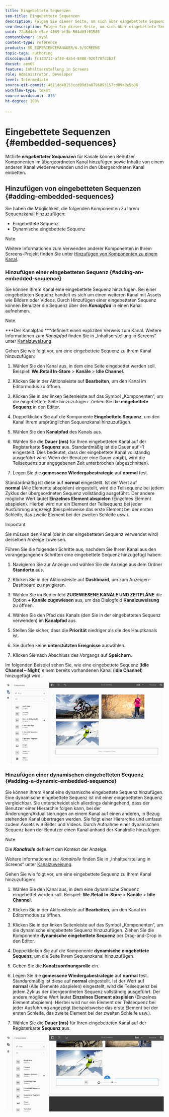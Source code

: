 ```yaml
---
title: Eingebettete Sequenzen
seo-title: Eingebettete Sequenzen
description: Folgen Sie dieser Seite, um sich über eingebettete Sequenzen für Kanäle zu informieren. Sie erfahren, wie auf diese Weise Komponenten im übergeordneten Kanal hinzugefügt sowie Inhalte von einem anderen Kanal wiederverwendet und in den übergeordneten Kanal eingebettet werden können.
seo-description: Folgen Sie dieser Seite, um sich über eingebettete Sequenzen für Kanäle zu informieren. Sie erfahren, wie auf diese Weise Komponenten im übergeordneten Kanal hinzugefügt sowie Inhalte von einem anderen Kanal wiederverwendet und in den übergeordneten Kanal eingebettet werden können.
uuid: 72a8d4e6-e5ce-4069-bf3b-864d03f61585
contentOwner: jsyal
content-type: reference
products: SG_EXPERIENCEMANAGER/6.5/SCREENS
topic-tags: authoring
discoiquuid: fc13d713-af30-4a54-8408-920f78fd2b2f
docset: aem65
feature: Inhaltserstellung in Screens
role: Administrator, Developer
level: Intermediate
source-git-commit: 4611dd40153ccd09d3a0796093157cd09a8e5b80
workflow-type: tm+mt
source-wordcount: '836'
ht-degree: 100%

---
```



# Eingebettete Sequenzen {#embedded-sequences}

Mithilfe ***eingebetteter Sequenzen*** für Kanäle können Benutzer Komponenten im übergeordneten Kanal hinzufügen sowie Inhalte von einem anderen Kanal wiederverwenden und in den übergeordneten Kanal einbetten.

## Hinzufügen von eingebetteten Sequenzen {#adding-embedded-sequences}

Sie haben die Möglichkeit, die folgenden Komponenten zu Ihrem Sequenzkanal hinzuzufügen:

* Eingebettete Sequenz
* Dynamische eingebettete Sequenz

>[!NOTE]
>
>Weitere Informationen zum Verwenden anderer Komponenten in Ihrem Screens-Projekt finden Sie unter [Hinzufügen von Komponenten zu einem Kanal](adding-components-to-a-channel.md).

### Hinzufügen einer eingebetteten Sequenz  {#adding-an-embedded-sequence}

Sie können Ihrem Kanal eine eingebettete Sequenz hinzufügen. Bei einer eingebetteten Sequenz handelt es sich um einen weiteren Kanal mit Assets wie Bildern oder Videos. Durch Hinzufügen einer eingebetteten Sequenz können Benutzer die Sequenz über den ***Kanalpfad*** in einen Kanal aufnehmen.

>[!NOTE]
>
>***Der Kanalpfad ***definiert einen expliziten Verweis zum Kanal.
>Weitere Informationen zum *Kanalpfad* finden Sie in „Inhaltserstellung in Screens“ unter [Kanalzuweisung](channel-assignment.md).

Gehen Sie wie folgt vor, um eine eingebettete Sequenz zu Ihrem Kanal hinzuzufügen:

1. Wählen Sie den Kanal aus, in dem eine Seite eingebettet werden soll. Beispiel: **We.Retail In-Store** > **Kanäle** > **Idle Channel**.

1. Klicken Sie in der Aktionsleiste auf **Bearbeiten**, um den Kanal im Editormodus zu öffnen.
1. Klicken Sie in der linken Seitenleiste auf das Symbol „Komponenten“, um die eingebettete Seite hinzuzufügen. Ziehen Sie die **eingebettete Sequenz** in den Editor.
1. Doppelklicken Sie auf die Komponente **Eingebettete Sequenz**, um den Kanal Ihrem ursprünglichen Sequenzkanal hinzuzufügen.
1. Wählen Sie den **Kanalpfad** des Kanals aus.
1. Wählen Sie die **Dauer (ms)** für Ihren eingebetteten Kanal auf der Registerkarte **Sequenz** aus. Standardmäßig ist die Dauer auf **-1** eingestellt. Dies bedeutet, dass der eingebettete Kanal vollständig ausgeführt wird. Wenn der Benutzer eine Dauer angibt, wird die Teilsequenz zur angegebenen Zeit unterbrochen (abgeschnitten).

1. Legen Sie die **gemessene Wiedergabestrategie** auf **normal** fest.

Standardmäßig ist diese auf **normal** eingestellt. Ist der Wert auf **normal** (Alle Elemente abspielen) eingestellt, wird die Teilsequenz bei jedem Zyklus der übergeordneten Sequenz vollständig ausgeführt. Der andere mögliche Wert lautet **Einzelnes Element abspielen** (Einzelnes Element abspielen). Hierbei wird nur ein Element der Teilsequenz bei jeder Ausführung angezeigt (beispielsweise das erste Element bei der ersten Schleife, das zweite Element bei der zweiten Schleife usw.).

>[!IMPORTANT]
>
>Sie müssen den Kanal (der in der eingebetteten Sequenz verwendet wird) derselben Anzeige zuweisen.
>
>Führen Sie die folgenden Schritte aus, nachdem Sie Ihrem Kanal aus den vorangegangenen Schritten eine eingebettete Sequenz hinzugefügt haben:
>
>1. Navigieren Sie zur Anzeige und wählen Sie die Anzeige aus dem Ordner **Standorte** aus.
>1. Klicken Sie in der Aktionsleiste auf **Dashboard**, um zum Anzeigen-Dashboard zu navigieren.
>1. Wählen Sie im Bedienfeld **ZUGEWIESENE KANÄLE UND ZEITPLÄNE** die Option **+ Kanäle zugewiesen** aus, um das Dialogfeld **Kanalzuweisung** zu öffnen.
>
>1. Wählen Sie den Pfad des Kanals (den Sie in der eingebetteten Sequenz verwenden) im **Kanalpfad** aus.
>1. Stellen Sie sicher, dass die **Priorität** niedriger als die des Hauptkanals ist.
>
>1. Sie dürfen keine **unterstützten Ereignisse** auswählen.
>1. Klicken Sie nach Abschluss des Vorgangs auf **Speichern**.
>



Im folgenden Beispiel sehen Sie, wie eine eingebettete Sequenz (**Idle Channel – Night**) einem bereits vorhandenen Kanal (**Idle Channel**) hinzugefügt wird.

![new2](assets/new2.gif)

### Hinzufügen einer dynamischen eingebetteten Sequenz {#adding-a-dynamic-embedded-sequence}

Sie können Ihrem Kanal eine dynamische eingebettete Sequenz hinzufügen. Eine dynamische eingebettete Sequenz ist mit einer eingebetteten Sequenz vergleichbar. Sie unterscheidet sich allerdings dahingehend, dass der Benutzer einer Hierarchie folgen kann, bei der Änderungen/Aktualisierungen an einem Kanal auf einen anderen, in Bezug stehenden Kanal übertragen werden. Sie folgt einer Hierarchie und umfasst zudem Assets wie Bilder und Videos. Durch Aufnahme einer dynamischen Sequenz kann der Benutzer einen Kanal anhand der Kanalrolle hinzufügen.

>[!NOTE]
>
>Die ***Kanalrolle*** definiert den Kontext der Anzeige.
>
>Weitere Informationen zur *Kanalrolle* finden Sie in „Inhaltserstellung in Screens“ unter [Kanalzuweisung](channel-assignment.md).

Gehen Sie wie folgt vor, um eine eingebettete Sequenz zu Ihrem Kanal hinzuzufügen:

1. Wählen Sie den Kanal aus, in dem eine dynamische Sequenz eingebettet werden soll. Beispiel: **We.Retail In-Store** > **Kanäle** > **Idle Channel**.

1. Klicken Sie in der Aktionsleiste auf **Bearbeiten**, um den Kanal im Editormodus zu öffnen.
1. Klicken Sie in der linken Seitenleiste auf das Symbol „Komponenten“, um die dynamische eingebettete Sequenz hinzuzufügen. Ziehen Sie die Komponente **dynamische** **eingebettete Sequenz** per Drag-and-Drop in den Editor.

1. Doppelklicken Sie auf die Komponente **dynamische** **eingebettete Sequenz**, um die Seite Ihrem Sequenzkanal hinzuzufügen.

1. Geben Sie die **Kanalzuordnungsrolle** ein.
1. Legen Sie die **gemessene Wiedergabestrategie** auf **normal** fest. Standardmäßig ist diese auf **normal** eingestellt. Ist der Wert auf **normal** (Alle Elemente abspielen) eingestellt, wird die Teilsequenz bei jedem Zyklus der übergeordneten Sequenz vollständig ausgeführt. Der andere mögliche Wert lautet **Einzelnes Element abspielen** (Einzelnes Element abspielen). Hierbei wird nur ein Element der Teilsequenz bei jeder Ausführung angezeigt (beispielsweise das erste Element bei der ersten Schleife, das zweite Element bei der zweiten Schleife usw.).

1. Wählen Sie die **Dauer (ms)** für Ihren eingebetteten Kanal auf der Registerkarte **Sequenz** aus.

![latest](assets/latest.gif)

